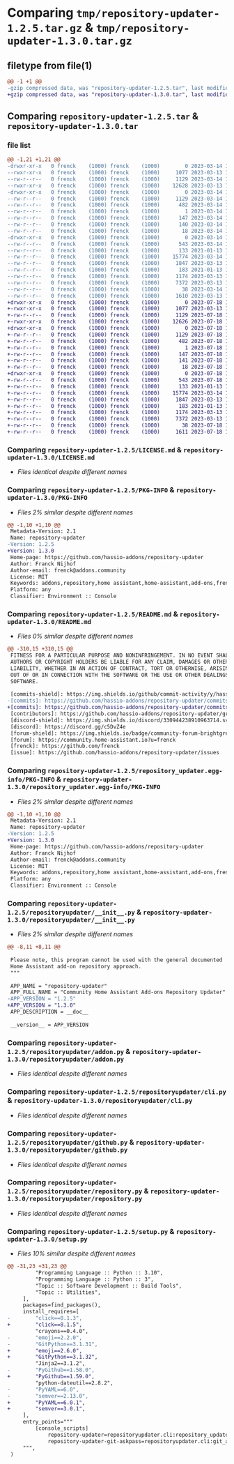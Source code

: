 # Comparing `tmp/repository-updater-1.2.5.tar.gz` & `tmp/repository-updater-1.3.0.tar.gz`

## filetype from file(1)

```diff
@@ -1 +1 @@
-gzip compressed data, was "repository-updater-1.2.5.tar", last modified: Tue Mar 14 10:27:44 2023, max compression
+gzip compressed data, was "repository-updater-1.3.0.tar", last modified: Tue Jul 18 18:26:55 2023, max compression
```

## Comparing `repository-updater-1.2.5.tar` & `repository-updater-1.3.0.tar`

### file list

```diff
@@ -1,21 +1,21 @@
-drwxr-xr-x   0 frenck    (1000) frenck    (1000)        0 2023-03-14 10:27:44.127370 repository-updater-1.2.5/
--rwxr-xr-x   0 frenck    (1000) frenck    (1000)     1077 2023-03-13 10:56:30.000000 repository-updater-1.2.5/LICENSE.md
--rw-r--r--   0 frenck    (1000) frenck    (1000)     1129 2023-03-14 10:27:44.127370 repository-updater-1.2.5/PKG-INFO
--rwxr-xr-x   0 frenck    (1000) frenck    (1000)    12628 2023-03-13 10:56:30.000000 repository-updater-1.2.5/README.md
-drwxr-xr-x   0 frenck    (1000) frenck    (1000)        0 2023-03-14 10:27:44.123370 repository-updater-1.2.5/repository_updater.egg-info/
--rw-r--r--   0 frenck    (1000) frenck    (1000)     1129 2023-03-14 10:27:44.000000 repository-updater-1.2.5/repository_updater.egg-info/PKG-INFO
--rw-r--r--   0 frenck    (1000) frenck    (1000)      482 2023-03-14 10:27:44.000000 repository-updater-1.2.5/repository_updater.egg-info/SOURCES.txt
--rw-r--r--   0 frenck    (1000) frenck    (1000)        1 2023-03-14 10:27:44.000000 repository-updater-1.2.5/repository_updater.egg-info/dependency_links.txt
--rw-r--r--   0 frenck    (1000) frenck    (1000)      147 2023-03-14 10:27:44.000000 repository-updater-1.2.5/repository_updater.egg-info/entry_points.txt
--rw-r--r--   0 frenck    (1000) frenck    (1000)      140 2023-03-14 10:27:44.000000 repository-updater-1.2.5/repository_updater.egg-info/requires.txt
--rw-r--r--   0 frenck    (1000) frenck    (1000)       18 2023-03-14 10:27:44.000000 repository-updater-1.2.5/repository_updater.egg-info/top_level.txt
-drwxr-xr-x   0 frenck    (1000) frenck    (1000)        0 2023-03-14 10:27:44.127370 repository-updater-1.2.5/repositoryupdater/
--rw-r--r--   0 frenck    (1000) frenck    (1000)      543 2023-03-14 10:27:37.000000 repository-updater-1.2.5/repositoryupdater/__init__.py
--rw-r--r--   0 frenck    (1000) frenck    (1000)      133 2021-01-13 17:56:41.000000 repository-updater-1.2.5/repositoryupdater/__main__.py
--rw-r--r--   0 frenck    (1000) frenck    (1000)    15774 2023-03-14 10:18:29.000000 repository-updater-1.2.5/repositoryupdater/addon.py
--rw-r--r--   0 frenck    (1000) frenck    (1000)     1847 2023-03-13 10:56:27.000000 repository-updater-1.2.5/repositoryupdater/cli.py
--rw-r--r--   0 frenck    (1000) frenck    (1000)      183 2021-01-13 17:57:03.000000 repository-updater-1.2.5/repositoryupdater/const.py
--rw-r--r--   0 frenck    (1000) frenck    (1000)     1174 2023-03-13 10:56:27.000000 repository-updater-1.2.5/repositoryupdater/github.py
--rw-r--r--   0 frenck    (1000) frenck    (1000)     7372 2023-03-13 10:56:27.000000 repository-updater-1.2.5/repositoryupdater/repository.py
--rw-r--r--   0 frenck    (1000) frenck    (1000)       38 2023-03-14 10:27:44.127370 repository-updater-1.2.5/setup.cfg
--rw-r--r--   0 frenck    (1000) frenck    (1000)     1610 2023-03-13 12:08:52.000000 repository-updater-1.2.5/setup.py
+drwxr-xr-x   0 frenck    (1000) frenck    (1000)        0 2023-07-18 18:26:55.463341 repository-updater-1.3.0/
+-rwxr-xr-x   0 frenck    (1000) frenck    (1000)     1077 2023-03-13 10:56:30.000000 repository-updater-1.3.0/LICENSE.md
+-rw-r--r--   0 frenck    (1000) frenck    (1000)     1129 2023-07-18 18:26:55.463341 repository-updater-1.3.0/PKG-INFO
+-rwxr-xr-x   0 frenck    (1000) frenck    (1000)    12626 2023-07-18 18:24:05.000000 repository-updater-1.3.0/README.md
+drwxr-xr-x   0 frenck    (1000) frenck    (1000)        0 2023-07-18 18:26:55.463341 repository-updater-1.3.0/repository_updater.egg-info/
+-rw-r--r--   0 frenck    (1000) frenck    (1000)     1129 2023-07-18 18:26:55.000000 repository-updater-1.3.0/repository_updater.egg-info/PKG-INFO
+-rw-r--r--   0 frenck    (1000) frenck    (1000)      482 2023-07-18 18:26:55.000000 repository-updater-1.3.0/repository_updater.egg-info/SOURCES.txt
+-rw-r--r--   0 frenck    (1000) frenck    (1000)        1 2023-07-18 18:26:55.000000 repository-updater-1.3.0/repository_updater.egg-info/dependency_links.txt
+-rw-r--r--   0 frenck    (1000) frenck    (1000)      147 2023-07-18 18:26:55.000000 repository-updater-1.3.0/repository_updater.egg-info/entry_points.txt
+-rw-r--r--   0 frenck    (1000) frenck    (1000)      141 2023-07-18 18:26:55.000000 repository-updater-1.3.0/repository_updater.egg-info/requires.txt
+-rw-r--r--   0 frenck    (1000) frenck    (1000)       18 2023-07-18 18:26:55.000000 repository-updater-1.3.0/repository_updater.egg-info/top_level.txt
+drwxr-xr-x   0 frenck    (1000) frenck    (1000)        0 2023-07-18 18:26:55.463341 repository-updater-1.3.0/repositoryupdater/
+-rw-r--r--   0 frenck    (1000) frenck    (1000)      543 2023-07-18 18:26:49.000000 repository-updater-1.3.0/repositoryupdater/__init__.py
+-rw-r--r--   0 frenck    (1000) frenck    (1000)      133 2021-01-13 17:56:41.000000 repository-updater-1.3.0/repositoryupdater/__main__.py
+-rw-r--r--   0 frenck    (1000) frenck    (1000)    15774 2023-03-14 10:28:27.000000 repository-updater-1.3.0/repositoryupdater/addon.py
+-rw-r--r--   0 frenck    (1000) frenck    (1000)     1847 2023-03-13 10:56:27.000000 repository-updater-1.3.0/repositoryupdater/cli.py
+-rw-r--r--   0 frenck    (1000) frenck    (1000)      183 2021-01-13 17:57:03.000000 repository-updater-1.3.0/repositoryupdater/const.py
+-rw-r--r--   0 frenck    (1000) frenck    (1000)     1174 2023-03-13 10:56:27.000000 repository-updater-1.3.0/repositoryupdater/github.py
+-rw-r--r--   0 frenck    (1000) frenck    (1000)     7372 2023-03-13 10:56:27.000000 repository-updater-1.3.0/repositoryupdater/repository.py
+-rw-r--r--   0 frenck    (1000) frenck    (1000)       38 2023-07-18 18:26:55.463341 repository-updater-1.3.0/setup.cfg
+-rw-r--r--   0 frenck    (1000) frenck    (1000)     1611 2023-07-18 18:24:05.000000 repository-updater-1.3.0/setup.py
```

### Comparing `repository-updater-1.2.5/LICENSE.md` & `repository-updater-1.3.0/LICENSE.md`

 * *Files identical despite different names*

### Comparing `repository-updater-1.2.5/PKG-INFO` & `repository-updater-1.3.0/PKG-INFO`

 * *Files 2% similar despite different names*

```diff
@@ -1,10 +1,10 @@
 Metadata-Version: 2.1
 Name: repository-updater
-Version: 1.2.5
+Version: 1.3.0
 Home-page: https://github.com/hassio-addons/repository-updater
 Author: Franck Nijhof
 Author-email: frenck@addons.community
 License: MIT
 Keywords: addons,repository,home assistant,home-assistant,add-ons,frenck
 Platform: any
 Classifier: Environment :: Console
```

### Comparing `repository-updater-1.2.5/README.md` & `repository-updater-1.3.0/README.md`

 * *Files 0% similar despite different names*

```diff
@@ -310,15 +310,15 @@
 FITNESS FOR A PARTICULAR PURPOSE AND NONINFRINGEMENT. IN NO EVENT SHALL THE
 AUTHORS OR COPYRIGHT HOLDERS BE LIABLE FOR ANY CLAIM, DAMAGES OR OTHER
 LIABILITY, WHETHER IN AN ACTION OF CONTRACT, TORT OR OTHERWISE, ARISING FROM,
 OUT OF OR IN CONNECTION WITH THE SOFTWARE OR THE USE OR OTHER DEALINGS IN THE
 SOFTWARE.
 
 [commits-shield]: https://img.shields.io/github/commit-activity/y/hassio-addons/repository-updater.svg
-[commits]: https://github.com/hassio-addons/repository-updater/commits/master
+[commits]: https://github.com/hassio-addons/repository-updater/commits/main
 [contributors]: https://github.com/hassio-addons/repository-updater/graphs/contributors
 [discord-shield]: https://img.shields.io/discord/330944238910963714.svg
 [discord]: https://discord.gg/c5DvZ4e
 [forum-shield]: https://img.shields.io/badge/community-forum-brightgreen.svg
 [forum]: https://community.home-assistant.io?u=frenck
 [frenck]: https://github.com/frenck
 [issue]: https://github.com/hassio-addons/repository-updater/issues
```

### Comparing `repository-updater-1.2.5/repository_updater.egg-info/PKG-INFO` & `repository-updater-1.3.0/repository_updater.egg-info/PKG-INFO`

 * *Files 2% similar despite different names*

```diff
@@ -1,10 +1,10 @@
 Metadata-Version: 2.1
 Name: repository-updater
-Version: 1.2.5
+Version: 1.3.0
 Home-page: https://github.com/hassio-addons/repository-updater
 Author: Franck Nijhof
 Author-email: frenck@addons.community
 License: MIT
 Keywords: addons,repository,home assistant,home-assistant,add-ons,frenck
 Platform: any
 Classifier: Environment :: Console
```

### Comparing `repository-updater-1.2.5/repositoryupdater/__init__.py` & `repository-updater-1.3.0/repositoryupdater/__init__.py`

 * *Files 2% similar despite different names*

```diff
@@ -8,11 +8,11 @@
 
 Please note, this program cannot be used with the general documented
 Home Assistant add-on repository approach.
 """
 
 APP_NAME = "repository-updater"
 APP_FULL_NAME = "Community Home Assistant Add-ons Repository Updater"
-APP_VERSION = "1.2.5"
+APP_VERSION = "1.3.0"
 APP_DESCRIPTION = __doc__
 
 __version__ = APP_VERSION
```

### Comparing `repository-updater-1.2.5/repositoryupdater/addon.py` & `repository-updater-1.3.0/repositoryupdater/addon.py`

 * *Files identical despite different names*

### Comparing `repository-updater-1.2.5/repositoryupdater/cli.py` & `repository-updater-1.3.0/repositoryupdater/cli.py`

 * *Files identical despite different names*

### Comparing `repository-updater-1.2.5/repositoryupdater/github.py` & `repository-updater-1.3.0/repositoryupdater/github.py`

 * *Files identical despite different names*

### Comparing `repository-updater-1.2.5/repositoryupdater/repository.py` & `repository-updater-1.3.0/repositoryupdater/repository.py`

 * *Files identical despite different names*

### Comparing `repository-updater-1.2.5/setup.py` & `repository-updater-1.3.0/setup.py`

 * *Files 10% similar despite different names*

```diff
@@ -31,23 +31,23 @@
         "Programming Language :: Python :: 3.10",
         "Programming Language :: Python :: 3",
         "Topic :: Software Development :: Build Tools",
         "Topic :: Utilities",
     ],
     packages=find_packages(),
     install_requires=[
-        "click==8.1.3",
+        "click==8.1.5",
         "crayons==0.4.0",
-        "emoji==2.2.0",
-        "GitPython==3.1.31",
+        "emoji==2.6.0",
+        "GitPython==3.1.32",
         "Jinja2==3.1.2",
-        "PyGithub==1.58.0",
+        "PyGithub==1.59.0",
         "python-dateutil==2.8.2",
-        "PyYAML==6.0",
-        "semver==2.13.0",
+        "PyYAML==6.0.1",
+        "semver==3.0.1",
     ],
     entry_points="""
         [console_scripts]
             repository-updater=repositoryupdater.cli:repository_updater
             repository-updater-git-askpass=repositoryupdater.cli:git_askpass
     """,
 )
```

